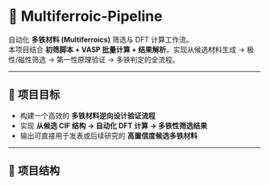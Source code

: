 # 🔬 Multiferroic-Pipeline

自动化 **多铁材料 (Multiferroics)** 筛选与 DFT 计算工作流。  
本项目结合 **初筛脚本 + VASP 批量计算 + 结果解析**，实现从候选材料生成 → 极性/磁性筛选 → 第一性原理验证 → 多铁判定的全流程。

---

## 📖 项目目标

- 构建一个高效的 **多铁材料逆向设计验证流程**  
- 实现 **从候选 CIF 结构 → 自动化 DFT 计算 → 多铁性筛选结果**  
- 输出可直接用于发表或后续研究的 **高置信度候选多铁材料**

---

## 📂 项目结构

